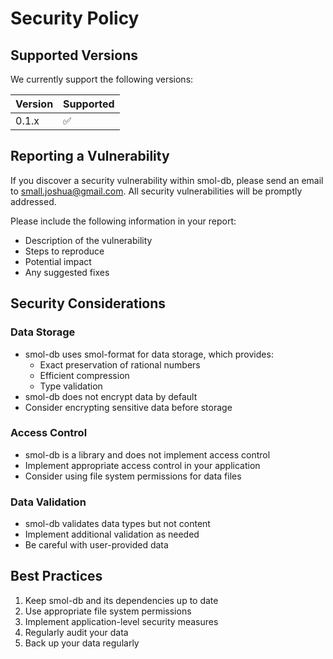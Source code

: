 # Security Policy

## Supported Versions

We currently support the following versions:

| Version | Supported          |
| ------- | ------------------ |
| 0.1.x   | :white_check_mark: |

## Reporting a Vulnerability

If you discover a security vulnerability within smol-db, please send an email to small.joshua@gmail.com. All security vulnerabilities will be promptly addressed.

Please include the following information in your report:
- Description of the vulnerability
- Steps to reproduce
- Potential impact
- Any suggested fixes

## Security Considerations

### Data Storage

- smol-db uses smol-format for data storage, which provides:
  - Exact preservation of rational numbers
  - Efficient compression
  - Type validation
- smol-db does not encrypt data by default
- Consider encrypting sensitive data before storage

### Access Control

- smol-db is a library and does not implement access control
- Implement appropriate access control in your application
- Consider using file system permissions for data files

### Data Validation

- smol-db validates data types but not content
- Implement additional validation as needed
- Be careful with user-provided data

## Best Practices

1. Keep smol-db and its dependencies up to date
2. Use appropriate file system permissions
3. Implement application-level security measures
4. Regularly audit your data
5. Back up your data regularly